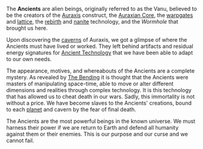 The **Ancients** are alien beings, originally referred to as the Vanu, believed
to be the creators of the [Auraxis](../locations/Auraxis.md) construct, the
[Auraxian Core](../items/Auraxian_Core.md), the
[warpgates](../locations/Warpgate.md) and [lattice](Lattice.md), the
[rebirth](Respawn.md) and [nanite](../items/NTU.md) technology, and the
_Wormhole_ that brought us here.

Upon discovering the [caverns](../locations/Caverns.md) of Auraxis, we got a
glimpse of where the Ancients must have lived or worked. They left behind
artifacts and residual energy signatures for
[Ancient Technology](Ancient_Technology.md) that we have been able to adapt to
our own needs.

The appearance, motives, and whereabouts of the Ancients are a complete mystery.
As revealed by [The Bending](The_Bending.md) it is thought that the
Ancients were masters of manipulating space-time, able to move or alter
different dimensions and realities through complex technology. It is this
technology that has allowed us to cheat death in our wars. Sadly, this
immortality is not without a price. We have become slaves to the Ancients'
creations, bound to each [planet](../locations/Planet.md) and cavern by the fear
of final death.

The Ancients are the most powerful beings in the known universe. We must harness
their power if we are return to Earth and defend all humanity against them or
their enemies. This is our purpose and our curse and we cannot fail.

